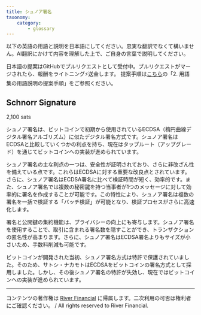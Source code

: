 ```yaml
---
title: シュノア署名
taxonomy:
    category:
        - glossary
---
```


以下の英語の用語と説明を日本語にしてください。忠実な翻訳でなくて構いません。AI翻訳にかけて内容を理解した上で、ご自身の言葉で説明してください。

日本語の提案はGitHubでプルリクエストとして受付中。プルリクエストがマージされたら、報酬をライトニング⚡️送金します。
提案手順は[こちら](https://github.com/lostinbitcoin/categories/wiki)の「2. 用語集の用語説明の提案手順」をご参照ください。

## Schnorr Signature
2,100 sats

シュノア署名は、ビットコインで初期から使用されているECDSA（楕円曲線デジタル署名アルゴリズム）に似たデジタル署名方式です。シュノア署名はECDSAと比較していくつかの利点を持ち、現在はタップルート（アップグレード）を通じてビットコインへの実装が進められています。

シュノア署名の主な利点の一つは、安全性が証明されており、さらに非改ざん性を備えている点です。これらはECDSAに対する重要な改良点とされています。さらに、シュノア署名はECDSA署名に比べて検証時間が短く、効率的です。また、シュノア署名では複数の秘密鍵を持つ当事者が1つのメッセージに対して効率的に署名を作成することが可能です。この特性により、シュノア署名は複数の署名を一括で検証する「バッチ検証」が可能となり、検証プロセスがさらに高速化します。

署名と公開鍵の集約機能は、プライバシーの向上にも寄与します。シュノア署名を使用することで、取引に含まれる署名数を隠すことができ、トランザクションの匿名性が高まります。さらに、シュノア署名はECDSA署名よりもサイズが小さいため、手数料削減も可能です。

ビットコインが開発された当初、シュノア署名方式は特許で保護されていました。そのため、サトシ・ナカモトはECDSAをビットコインの署名方式として採用しました。しかし、その後シュノア署名の特許が失効し、現在ではビットコインへの実装が進められています。

---
コンテンツの著作権は [River Financial](https://river.com/) に帰属します。二次利用の可否は権利者にご確認ください。 / All rights reserved to River Financial.
